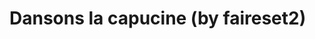 <!--
id: 48960818727
link: http://tumblr.atmos.org/post/48960818727/dansons-la-capucine-by-faireset2
slug: dansons-la-capucine-by-faireset2
date: Fri Apr 26 2013 16:02:32 GMT-0700 (PDT)
publish: 2013-04-026
tags: 
title: Dansons la capucine (by faireset2)
-->


Dansons la capucine (by faireset2)
==================================



